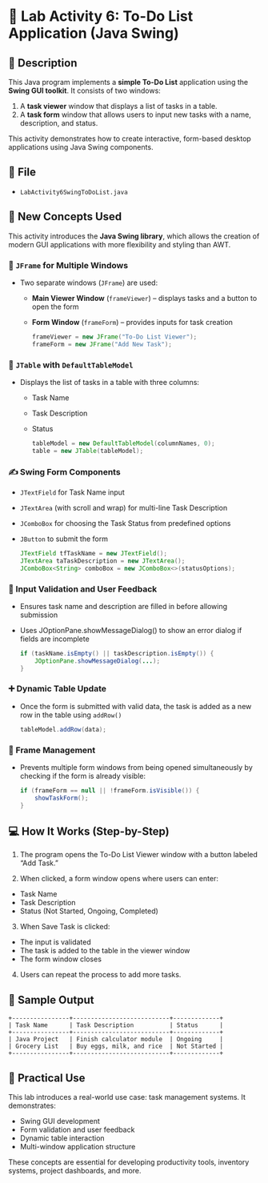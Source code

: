 # 🧾 Lab Activity 6: To-Do List Application (Java Swing)

## 📌 Description

This Java program implements a **simple To-Do List** application using the **Swing GUI toolkit**. It consists of two windows:
1. A **task viewer** window that displays a list of tasks in a table.
2. A **task form** window that allows users to input new tasks with a name, description, and status.

This activity demonstrates how to create interactive, form-based desktop applications using Java Swing components.

## 📂 File
- `LabActivity6SwingToDoList.java`

## 🧠 New Concepts Used

This activity introduces the **Java Swing library**, which allows the creation of modern GUI applications with more flexibility and styling than AWT.

### 📂 `JFrame` for Multiple Windows

- Two separate windows (`JFrame`) are used:
  - **Main Viewer Window** (`frameViewer`) – displays tasks and a button to open the form
  - **Form Window** (`frameForm`) – provides inputs for task creation
  
    ```java
    frameViewer = new JFrame("To-Do List Viewer");
    frameForm = new JFrame("Add New Task");
    ```

### 🧾 `JTable` with `DefaultTableModel`
- Displays the list of tasks in a table with three columns:
  - Task Name
  - Task Description
  - Status
  
    ```java
    tableModel = new DefaultTableModel(columnNames, 0);
    table = new JTable(tableModel);
    ```

### ✍️ Swing Form Components
- `JTextField` for Task Name input
- `JTextArea` (with scroll and wrap) for multi-line Task Description
- `JComboBox` for choosing the Task Status from predefined options
- `JButton` to submit the form

  ```java
  JTextField tfTaskName = new JTextField();
  JTextArea taTaskDescription = new JTextArea();
  JComboBox<String> comboBox = new JComboBox<>(statusOptions);
  ```

### 📌 Input Validation and User Feedback
- Ensures task name and description are filled in before allowing submission
- Uses JOptionPane.showMessageDialog() to show an error dialog if fields are incomplete

  ```java
  if (taskName.isEmpty() || taskDescription.isEmpty()) {
      JOptionPane.showMessageDialog(...);
  }
  ```

### ➕ Dynamic Table Update
- Once the form is submitted with valid data, the task is added as a new row in the table using `addRow()`

  ```java
  tableModel.addRow(data);
  ```

### 🔄 Frame Management
- Prevents multiple form windows from being opened simultaneously by checking if the form is already visible:

  ```java
  if (frameForm == null || !frameForm.isVisible()) {
      showTaskForm();
  }
  ```

## 💻 How It Works (Step-by-Step)
1. The program opens the To-Do List Viewer window with a button labeled “Add Task.”

2. When clicked, a form window opens where users can enter:
  - Task Name
  - Task Description
  - Status (Not Started, Ongoing, Completed)

3. When Save Task is clicked:
  - The input is validated
  - The task is added to the table in the viewer window
  - The form window closes

4. Users can repeat the process to add more tasks.

## 🧪 Sample Output
```
+----------------+---------------------------+-------------+
| Task Name      | Task Description          | Status      |
+----------------+---------------------------+-------------+
| Java Project   | Finish calculator module  | Ongoing     |
| Grocery List   | Buy eggs, milk, and rice  | Not Started |
+----------------+---------------------------+-------------+
```

## 🔧 Practical Use
This lab introduces a real-world use case: task management systems. It demonstrates:
- Swing GUI development
- Form validation and user feedback
- Dynamic table interaction
- Multi-window application structure

These concepts are essential for developing productivity tools, inventory systems, project dashboards, and more.
